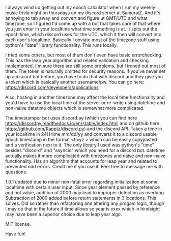 I always wind up getting out my epoch calculator when I run my weekly music trivia night on thursdays on my discord server at SamuraiZ. And it's annoying to tab away and convert and figure ut GMT/UTC and what timezone, so I figured I'd come up with a bot that takes care of that where you just enter in your localtime what time something is at. It spits out the epoch time, which discord uses for the UTC, which it then will convert into each user's localtime. Basically I obviate most of the timezone stuff using python's "date" library functionality. This runs locally. 

I tried some others, but most of them don't even have basic errorchecking. This has the leap year algorithm and related validation and checking implemented. I'm sure there are still some problems, but I ironed out most of them. The token is naturally omitted for security reasons. If you've never set up a discord bot before, you have to do that with discord and they give you a token which is basically another username/pw. You can go here: https://discord.com/developers/applications

Also, hosting in another timezone may affect the local time functionality and you'd have to use the local time of the server or re-write using datetime and non-naive datetime objects which is somewhat more complicated.

The timestamper bot uses discord.py (which you can find here https://discordpy.readthedocs.io/en/stable/index.html and on github here https://github.com/Rapptz/discord.py) and the discord API. Takes a time in your localtime in 24H time mm/dd/yy and converts it to a discord usable epoch timestamp in the format <t:xyz > which can be easily copypasted and a verification next to it. The only library I used was python's "time" besides "discord" and "asyncio" which you need for a discord bot. datetime actually makes it more complicated with timezones and naive and non-naive functionality. Has an algorithm that accounts for leap year and related to prevented odd errors. Credit me if you use it. Feel free to message me with questions. 

1.0.1 updated due to minor non-fatal error regarding initialization at some localtime with certain user input. Since year element passed by reference and not value, addition of 2000 may lead to improper detection as overlong. Subtraction of 2000 added before return statements in 3 locations. This solves. Did so rather than refactoring and altering any progam logic, though I may do that in the future if time allows so year is xxxx which in hindsight may have been a superior choice due to leap year algo.

MIT license.

Have fun!
